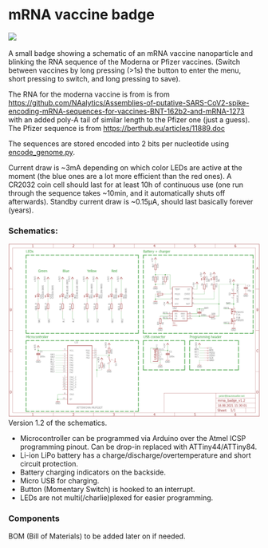 # mRNA vaccine badge

[![](video_link_image.jpg)](https://youtu.be/r8VF4bMJ7uo "Project video")

A small badge showing a schematic of an mRNA vaccine nanoparticle and blinking the RNA sequence of the Moderna or Pfizer vaccines. (Switch between vaccines by long pressing (>1s) the button to enter the menu, short pressing to switch, and long pressing to save).

The RNA for the moderna vaccine is from is from https://github.com/NAalytics/Assemblies-of-putative-SARS-CoV2-spike-encoding-mRNA-sequences-for-vaccines-BNT-162b2-and-mRNA-1273 with an added poly-A tail of similar length to the Pfizer one (just a guess). The Pfizer sequence is from https://berthub.eu/articles/11889.doc

The sequences are stored encoded into 2 bits per nucleotide using [encode_genome.py](encode_genome.py).

Current draw is ~3mA depending on which color LEDs are active at the moment (the blue ones are a lot more efficient than the red ones). A CR2032 coin cell should last for at least 10h of continuous use (one run through the sequence takes ~10min, and it automatically shuts off afterwards).
Standby current draw is ~0.15µA, should last basically forever (years).

### Schematics:
![](https://github.com/petl/mrna_vaccine_badge/blob/main/documents/schematics_v1.2.png)
Version 1.2 of the schematics. 

* Microcontroller can be programmed via Arduino over the Atmel ICSP programming pinout. Can be drop-in replaced with ATTiny44/ATTiny84.
* Li-ion LiPo battery has a charge/discharge/overtemperature and short circuit protection.
* Battery charging indicators on the backside. 
* Micro USB for charging. 
* Button (Momentary Switch) is hooked to an interrupt. 
* LEDs are not multi(/charlie)plexed for easier programming. 

### Components

BOM (Bill of Materials) to be added later on if needed. 

